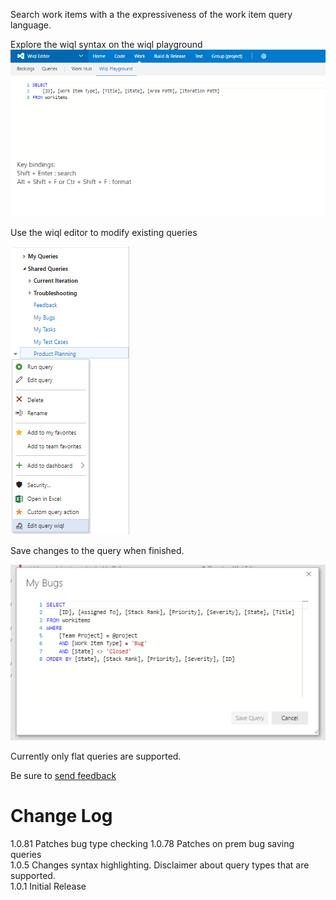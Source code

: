 Search work items with a the expressiveness of the work item query language.

Explore the wiql syntax on the wiql playground
![Image of query playground](img/playground.png)

Use the wiql editor to modify existing queries

![Image of context menu](img/contextMenu.png)

Save changes to the query when finished.

 ![Image of wiql dialog](img/dialog.png)

 Currently only flat queries are supported.

Be sure to [send feedback](wiqleditor@microsoft.com)

# Change Log
1.0.81 Patches bug type checking
1.0.78 Patches on prem bug saving queries  
1.0.5 Changes syntax highlighting. Disclaimer about query types that are supported.  
1.0.1 Initial Release
